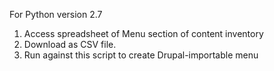 For Python version 2.7

1. Access spreadsheet of Menu section of content inventory
2. Download as CSV file. 
3. Run against this script to create Drupal-importable menu

